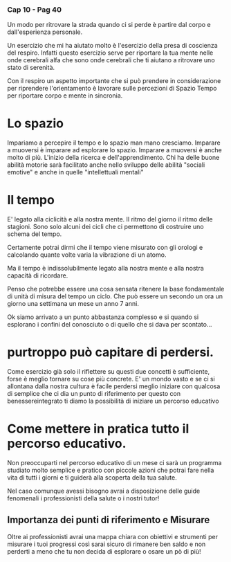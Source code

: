 ### Cap 10 - Pag 40

Un modo per ritrovare la strada quando ci si perde è partire dal corpo e dall'esperienza personale.

Un esercizio che mi ha aiutato molto è l'esercizio della presa di coscienza del respiro. Infatti questo esercizio serve per riportare la tua mente nelle onde cerebrali alfa che sono onde cerebrali che ti aiutano a ritrovare uno stato di serenità.

Con il respiro un aspetto importante che si può prendere in considerazione per riprendere l'orientamento è lavorare sulle percezioni di Spazio Tempo per riportare corpo e mente in sincronia.

# Lo spazio

Impariamo a percepire il tempo e lo spazio man mano cresciamo.
Imparare a muoversi è imparare ad esplorare lo spazio. Imparare a muoversi è anche molto di più. L'inizio della ricerca e dell'apprendimento.
Chi ha delle buone abilità motorie sarà facilitato anche nello sviluppo delle abilità "sociali emotive" e anche in quelle "intellettuali mentali"

# Il tempo

E' legato alla ciclicità e alla nostra mente. Il ritmo del giorno il ritmo delle stagioni. Sono solo alcuni dei cicli che ci permettono di costruire uno schema del tempo.

Certamente potrai dirmi che il tempo viene misurato con gli orologi e calcolando quante volte varia la vibrazione di un atomo.

Ma il tempo è indissolubilmente legato alla nostra mente e alla nostra capacità di ricordare.

Penso che potrebbe essere una cosa sensata ritenere la base fondamentale di unità di misura del tempo un ciclo. Che può essere un secondo un ora un giorno una settimana un mese un anno 7 anni.

Ok siamo arrivato a un punto abbastanza complesso e si quando si esplorano i confini del conosciuto o di quello che si dava per scontato...

# purtroppo può capitare di perdersi.

Come esercizio già solo il riflettere su questi due concetti è sufficiente, forse è meglio tornare su cose più concrete.
E' un mondo vasto e se ci si allontana dalla nostra cultura è facile perdersi meglio iniziare con qualcosa di semplice che ci dia un punto di riferimento per questo con benessereintegrato ti diamo la possibilità di iniziare un percorso educativo



# Come mettere in pratica tutto il percorso educativo.

Non preoccuparti nel percorso educativo di un mese ci sarà un programma studiato molto semplice e pratico con piccole azioni che potrai fare nella vita di tutti i giorni e ti guiderà alla scoperta della tua salute.

Nel caso comunque avessi bisogno avrai a disposizione delle guide fenomenali i professionisti della salute o i nostri tutor!


## Importanza dei punti di riferimento e Misurare

Oltre ai professionisti avrai una mappa chiara con obiettivi e strumenti per misurare i tuoi progressi così sarai sicuro di rimanere ben saldo e non perderti a meno che tu non decida di esplorare o osare un pò di più!


